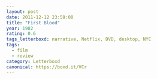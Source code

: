```yaml
---
layout: post 
date: 2011-12-12 23:59:00
title: "First Blood"
year: 1982
rating: 0.6
tags_letterboxd: narrative, Netflix, DVD, desktop, NYC
tags:
  - film
  - review
category: Letterboxd
canonical: https://boxd.it/VCr
---
```

